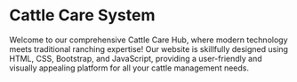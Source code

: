 # Cattle Care System

Welcome to our comprehensive Cattle Care Hub, where modern technology meets traditional ranching expertise! Our website is skillfully designed using HTML, CSS, Bootstrap, and JavaScript, providing a user-friendly and visually appealing platform for all your cattle management needs.
